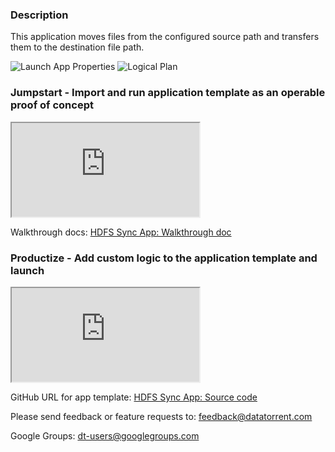 ### Description
This application moves files from the configured source path and transfers them to the destination file path.

<div class="images">

![Launch App Properties](https://raw.githubusercontent.com/DataTorrent/docs/master/docs/app-templates/images/hdfs-sync/property-editor.png)
![Logical Plan](https://raw.githubusercontent.com/DataTorrent/docs/master/docs/app-templates/images/hdfs-sync/DAG.png)

</div>

### Jumpstart - Import and run application template as an operable proof of concept
<iframe src="https://drive.google.com/file/d/0B82FOOrgd6sHN1RnMDBtTGJJNWM/preview?enablejsapi=1"  class="video" id="basicVideo" ga-track="basicVideo"></iframe>

Walkthrough docs: <a href="http://docs.datatorrent.com/application_templates/#hdfs-to-hdfs-sync-app"  class="docs" id="docs" ga-track="docs" target="_blank">HDFS Sync App: Walkthrough doc</a>

### Productize - Add custom logic to the application template and launch
<iframe src="https://drive.google.com/file/d/0B82FOOrgd6sHN1RnMDBtTGJJNWM/preview?enablejsapi=1"  class="video" id="advancedVideo" ga-track="advancedVideo"></iframe>

GitHub URL for app template: <a href="https://github.com/DataTorrent/examples/tree/master/tutorials/hdfs-sync"  class="github" id="github" ga-track="github" target="_blank">HDFS Sync App: Source code</a>

Please send feedback or feature requests to: <a href="mailto:feedback@datatorrent.com"  class="feedback" id="feedback" ga-track="feedback">feedback@datatorrent.com</a>

Google Groups: <a href="mailto:dt-users@googlegroups.com"  class="maillist" id="maillist" ga-track="maillist">dt-users@googlegroups.com</a>

